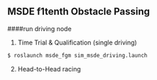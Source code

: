 MSDE f1tenth Obstacle Passing
---
####run driving node

1. Time Trial & Qualification (single driving)
```bash
$ roslaunch msde_fgm sim_msde_driving.launch
```

2. Head-to-Head racing
